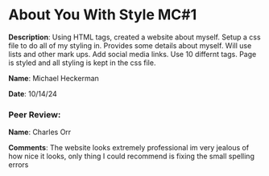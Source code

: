 # About You With Style MC#1

**Description**: Using HTML tags, created a website about myself. Setup a css file to do all of my styling in. Provides some details about myself. Will use lists and other mark ups. Add social media links. Use 10 differnt tags. Page is styled and all styling is kept in the css file.

**Name**: Michael Heckerman

**Date**: 10/14/24

### Peer Review:  

**Name**: Charles Orr

**Comments**: The website looks extremely professional im very jealous of how nice it looks, only thing I could recommend is fixing the small spelling errors